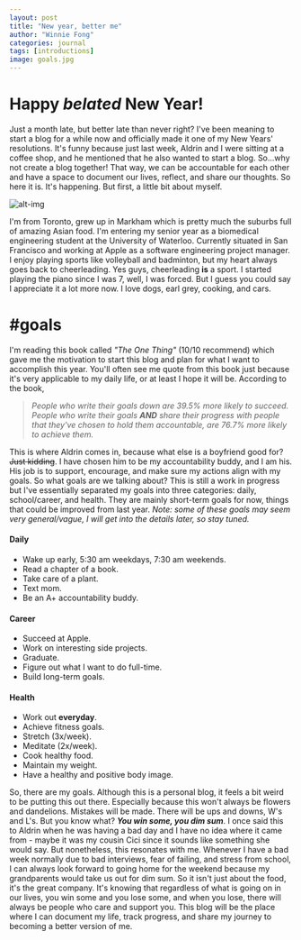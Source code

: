 ```yaml
---
layout: post
title: "New year, better me"
author: "Winnie Fong"
categories: journal
tags: [introductions]
image: goals.jpg
---
```


# Happy _belated_ New Year!

Just a month late, but better late than never right? I've been meaning to start a blog for a while now and officially
made it one of my New Years' resolutions. It's funny because just last week, Aldrin and I were
sitting at a coffee shop, and he mentioned that he also wanted to start a blog. So...why not
create a blog together! That way, we can be accountable for each other and have a space to document our lives, reflect, and share our thoughts.
So here it is. It's happening. But first, a little bit about myself.

![alt-img](https://scontent-sjc3-1.xx.fbcdn.net/v/t1.0-9/26904803_10156093300328817_4120714769693908648_n.jpg?oh=00a1b1f9ae9d55cb67739712cb1f1fcf&oe=5AD8972B "My name is Winnie!")

I'm from Toronto, grew up in Markham which is pretty much the suburbs full of amazing Asian food. I'm entering my senior year as a biomedical engineering student at the University of Waterloo. Currently situated in San Francisco  and 
working at Apple as a software engineering project manager. I enjoy playing sports like volleyball and badminton, but my heart always goes back to cheerleading. Yes guys, cheerleading **is** a sport.
I started playing the piano since I was 7, well, I was forced. But I guess you could say I appreciate it a lot more now. I love dogs, earl grey, cooking, and cars.

# #goals
I'm reading this book called *"The One Thing"* (10/10 recommend) which gave me the motivation to start this blog and plan for what I want to accomplish this year. You'll often see me quote from this book just
because it's very applicable to my daily life, or at least I hope it will be. According to the book,
>*People who write their goals down are 39.5% more likely to succeed. People who write their goals **AND** share their progress with people
that they've chosen to hold them accountable, are 76.7% more likely to achieve them.*

This is where Aldrin comes in, because what else is a boyfriend good for? ~~Just kidding~~. I have chosen him to be my accountability buddy, and I am his.
His job is to support, encourage, and make sure my actions align with my goals. So what goals are we talking about? This is still a work in progress but I've essentially separated my goals into three
categories: daily, school/career, and health. They are mainly short-term goals for now, things that could be improved from last year.  *Note: some of these goals may seem very general/vague, I will get into the details later, so stay tuned.*

#### Daily
- Wake up early, 5:30 am weekdays, 7:30 am weekends.
- Read a chapter of a book.
- Take care of a plant.
- Text mom.
- Be an A+ accountability buddy.

#### Career
- Succeed at Apple.
- Work on interesting side projects.
- Graduate.
- Figure out what I want to do full-time.
- Build long-term goals.

#### Health
- Work out **everyday**.
- Achieve fitness goals.
- Stretch (3x/week).
- Meditate (2x/week).
- Cook healthy food.
- Maintain my weight.
- Have a healthy and positive body image.

So, there are my goals. Although this is a personal blog, it feels a bit weird to be putting this out there. Especially because this won't always be flowers and dandelions.
Mistakes will be made. There will be ups and downs, W's and L's.  But you know what? ***You win some, you dim sum***. I once said this to Aldrin when he was having a bad day
and I have no idea where it came from - maybe it was my cousin Cici since it sounds like something she would say. But nonetheless, this resonates with me.
Whenever I have a bad week normally due to bad interviews, fear of failing, and stress from school, I can always look forward to going home for the weekend because
my grandparents would take us out for dim sum. So it isn't just about the food, it's the great company. It's knowing that regardless of what is going on in our lives, you win some and
you lose some, and when you lose, there will always be people who care and support you.
This blog will be the place where I can document my life, track progress, and share my journey to becoming a better version of me.

